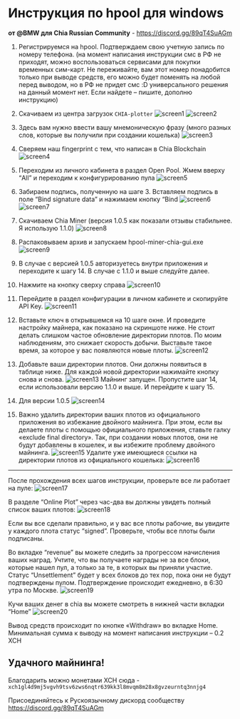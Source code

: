 # Инструкция по hpool для windows
**от @BMW для Chia Russian Community** - <https://discord.gg/89qT4SuAGm>

1. Регистрируемся на hpool. Подтверждаем свою учетную запись по номеру телефона. (на момент написания инструкции смс в РФ не приходят, можно воспользоваться сервисами для покупки временных сим-карт. Не переживайте, вам этот номер понадобится только при выводе средств, его можно будет поменять на любой перед выводом, но в РФ не придет смс :D универсального решения на данный момент нет. Если найдете – пишите, дополню инструкцию)

2. Скачиваем из центра загрузок `CHIA-plotter`
![screen1](hpool/img/1.png "View")
![screen2](hpool/img/2.png "View")

3. Здесь вам нужно ввести вашу мнемоническую фразу (много разных слов, которые вы получили при создании кошелька)
![screen3](hpool/img/3.png "View")

4. Сверяем наш fingerprint с тем, что написан в Chia Blockchain
![screen4](hpool/img/4.png "View")

5. Переходим из личного кабинета в раздел Open Pool. Жмем вверху “All” и переходим к конфигурированию пула
![screen5](hpool/img/5.png "View")

6. Забираем подпись, полученную на шаге 3. Вставляем подпись в поле “Bind signature data” и нажимаем кнопку “Bind
![screen6](hpool/img/6.png "View")
![screen7](hpool/img/7.png "View")

7. Скачиваем Chia Miner (версия 1.0.5 как показали отзывы стабильнее. Я использую 1.1.0)
![screen8](hpool/img/8.png "View")

8. Распаковываем архив и запускаем hpool-miner-chia-gui.exe
![screen9](hpool/img/9.png "View")

9. В случае с версией 1.0.5 авторизуетесь внутри приложения и переходите к шагу 14. В случае с 1.1.0 и выше следуйте далее.

10. Нажмите на кнопку сверху справа
![screen10](hpool/img/10.png "View")

11. Перейдите в раздел конфигурации в личном кабинете и скопируйте API Key.
![screen11](hpool/img/11.png "View")

12. Вставьте ключ в открывшемся на 10 шаге окне. И проведите настройку майнера, как показано на скриншоте ниже. Не стоит делать слишком частое обновление директории плотов. По моим наблюдениям, это снижает скорость добычи. Выставьте такое время, за которое у вас появляются новые плоты.
![screen12](hpool/img/12.png "View")

13. Добавьте ваши директории плотов. Они должны появиться в таблице ниже. Для каждой новой директории нажимайте кнопку снова и снова.
![screen13](hpool/img/13.png "View")
Майнинг запущен. Пропустите шаг 14, если использовали версию 1.1.0 и выше. И перейдите к шагу 15.

14. Для версии 1.0.5
![screen14](hpool/img/14.png "View")

15. Важно удалить директории ваших плотов из официального приложения во избежание двойного майнинга. При этом, если вы делаете плоты с помощью официального приложения, ставьте галку «exclude final directory». Так, при создании новых плотов, они не будут добавлены в кошелек, и вы избежите проблему двойного майнинга. 
![screen15](hpool/img/15.png "View")
Удалите уже имеющиеся ссылки на директории плотов из официального кошелька:
![screen16](hpool/img/16.png "View")
---

После прохождения всех шагов инструкции, проверьте все ли работает на пуле:
![screen17](hpool/img/17.png "View")

В разделе “Online Plot” через час-два вы должны увидеть полный список ваших плотов:
![screen18](hpool/img/18.png "View")

Если вы все сделали правильно, и у вас все плоты рабочие, вы увидите у каждого плота статус
“signed”. Проверьте, чтобы все плоты были подписаны.

Во вкладке “revenue” вы можете следить за прогрессом начисления ваших наград. Учтите, что вы
получаете награды не за все блоки, которые нашел пул, а только за те, в которых вы приняли
участие. Статус “Unsettlement” будет у всех блоков до тех пор, пока они не будут подтверждены
пулом. Подтверждение происходит ежедневно, в 6:30 утра по Москве.
![screen19](hpool/img/19.png "View")

Кучи ваших денег в chia вы можете смотреть в нижней части вкладки “Home”
![screen20](hpool/img/20.png "View")

Вывод средств происходит по кнопке «Withdraw» во вкладке Home. Минимальная сумма к выводу
на момент написания инструкции – 0.2 XCH

## Удачного майнинга!
Благодарить можно монетами XCH сюда -
`xch1gl4d9mj5vgvh9tsv6zws6nqtr639kk3l8mvqm8m28x8gvzeurntq3nnjg4`

Присоединяйтесь к Рускоязычному дискорд сообществу <https://discord.gg/89qT4SuAGm>
